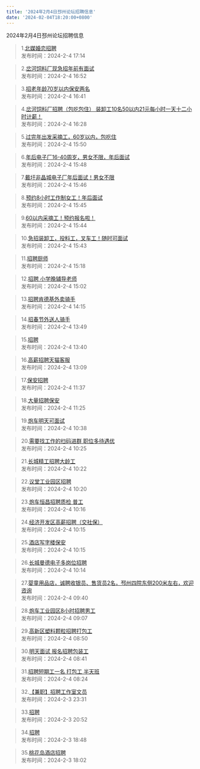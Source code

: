 ```yaml
---
title: '2024年2月4日邳州论坛招聘信息'
date: '2024-02-04T18:20:00+0800'
---
```

2024年2月4日邳州论坛招聘信息
<!--more-->
>1.[北媒婚恋招聘](https://www.pzzc.net/forum.php?mod=viewthread&tid=10388338)<br>
>发布时间：2024-2-4 17:14

>2.[岔河饲料厂现急招年前有面试](https://www.pzzc.net/forum.php?mod=viewthread&tid=10388334)<br>
>发布时间：2024-2-4 16:52

>3.[招老年龄70岁以内保安两名](https://www.pzzc.net/forum.php?mod=viewthread&tid=10388331)<br>
>发布时间：2024-2-4 16:41

>4.[岔河饲料厂招聘（包吃包住）
装卸工10名50以内21元每小时一天十二小时计薪！](https://www.pzzc.net/forum.php?mod=viewthread&tid=10388329)<br>
>发布时间：2024-2-4 16:28

>5.[过完年出发采摘工，60岁以内，包吃住](https://www.pzzc.net/forum.php?mod=viewthread&tid=10388325)<br>
>发布时间：2024-2-4 15:50

>6.[年后电子厂16-40周岁，男女不限，年后面试](https://www.pzzc.net/forum.php?mod=viewthread&tid=10388324)<br>
>发布时间：2024-2-4 15:48

>7.[戴圩非晶城电子厂年后面试！男女不限](https://www.pzzc.net/forum.php?mod=viewthread&tid=10388323)<br>
>发布时间：2024-2-4 15:46

>8.[预约8小时工作制女工！年后面试](https://www.pzzc.net/forum.php?mod=viewthread&tid=10388322)<br>
>发布时间：2024-2-4 15:45

>9.[60以内采摘工！预约报名啦！](https://www.pzzc.net/forum.php?mod=viewthread&tid=10388321)<br>
>发布时间：2024-2-4 15:44

>10.[急招装卸工，投料工，叉车工！随时可面试](https://www.pzzc.net/forum.php?mod=viewthread&tid=10388320)<br>
>发布时间：2024-2-4 15:43

>11.[招聘厨师](https://www.pzzc.net/forum.php?mod=viewthread&tid=10388317)<br>
>发布时间：2024-2-4 15:18

>12.[招聘 小学晚辅导老师](https://www.pzzc.net/forum.php?mod=viewthread&tid=10388315)<br>
>发布时间：2024-2-4 15:02

>13.[招聘肯德基外卖骑手](https://www.pzzc.net/forum.php?mod=viewthread&tid=10388313)<br>
>发布时间：2024-2-4 14:15

>14.[招春节外送人骑手](https://www.pzzc.net/forum.php?mod=viewthread&tid=10388307)<br>
>发布时间：2024-2-4 13:49

>15.[招聘](https://www.pzzc.net/forum.php?mod=viewthread&tid=10388305)<br>
>发布时间：2024-2-4 13:40

>16.[高薪招聘天猫客服](https://www.pzzc.net/forum.php?mod=viewthread&tid=10388295)<br>
>发布时间：2024-2-4 13:09

>17.[保安招聘](https://www.pzzc.net/forum.php?mod=viewthread&tid=10388286)<br>
>发布时间：2024-2-4 11:37

>18.[大量招聘保安](https://www.pzzc.net/forum.php?mod=viewthread&tid=10388285)<br>
>发布时间：2024-2-4 11:25

>19.[炮车明天可面试](https://www.pzzc.net/forum.php?mod=viewthread&tid=10388281)<br>
>发布时间：2024-2-4 10:38

>20.[需要找工作的扫码进群 职位多待遇优](https://www.pzzc.net/forum.php?mod=viewthread&tid=10388280)<br>
>发布时间：2024-2-4 10:25

>21.[长城精工招聘大龄工](https://www.pzzc.net/forum.php?mod=viewthread&tid=10388274)<br>
>发布时间：2024-2-4 10:22

>22.[议堂工业园区招聘](https://www.pzzc.net/forum.php?mod=viewthread&tid=10388273)<br>
>发布时间：2024-2-4 10:20

>23.[炮车恒昌招聘质检 普工](https://www.pzzc.net/forum.php?mod=viewthread&tid=10388266)<br>
>发布时间：2024-2-4 10:16

>24.[经济开发区高薪招聘（交社保）](https://www.pzzc.net/forum.php?mod=viewthread&tid=10388265)<br>
>发布时间：2024-2-4 10:15

>25.[酒店写字楼保安](https://www.pzzc.net/forum.php?mod=viewthread&tid=10388264)<br>
>发布时间：2024-2-4 10:15

>26.[长城曼德电子多岗位招聘](https://www.pzzc.net/forum.php?mod=viewthread&tid=10388262)<br>
>发布时间：2024-2-4 10:14

>27.[婴童用品店，诚聘收银员、售货员2名，邳州四院东侧200米左右，欢迎咨询](https://www.pzzc.net/forum.php?mod=viewthread&tid=10388258)<br>
>发布时间：2024-2-4 09:40

>28.[炮车工业园区8小时招聘男工](https://www.pzzc.net/forum.php?mod=viewthread&tid=10388250)<br>
>发布时间：2024-2-4 09:07

>29.[高新区塑料颗粒招聘打包工](https://www.pzzc.net/forum.php?mod=viewthread&tid=10388248)<br>
>发布时间：2024-2-4 08:50

>30.[明天面试 报名招聘包装工](https://www.pzzc.net/forum.php?mod=viewthread&tid=10388247)<br>
>发布时间：2024-2-4 08:41

>31.[招聘短期工一名 打包工 半天班](https://www.pzzc.net/forum.php?mod=viewthread&tid=10388245)<br>
>发布时间：2024-2-4 08:24

>32.[【兼职】招聘工作室文员](https://www.pzzc.net/forum.php?mod=viewthread&tid=10388232)<br>
>发布时间：2024-2-3 23:31

>33.[招聘](https://www.pzzc.net/forum.php?mod=viewthread&tid=10388219)<br>
>发布时间：2024-2-3 20:52

>34.[招聘](https://www.pzzc.net/forum.php?mod=viewthread&tid=10388214)<br>
>发布时间：2024-2-3 18:48

>35.[桃花岛酒店招聘](https://www.pzzc.net/forum.php?mod=viewthread&tid=10388205)<br>
>发布时间：2024-2-3 18:02

